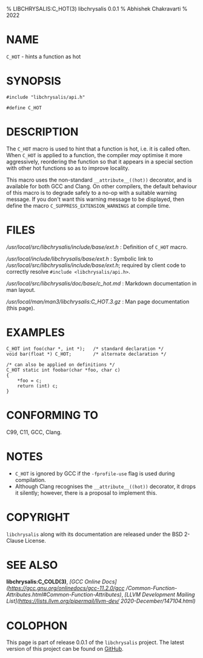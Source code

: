 % LIBCHRYSALIS:C_HOT(3) libchrysalis 0.0.1
% Abhishek Chakravarti
% 2022
 

# NAME

`C_HOT` - hints a function as hot


# SYNOPSIS

```
#include "libchrysalis/api.h"

#define C_HOT
```


# DESCRIPTION

The `C_HOT` macro is used to hint that a function is hot, i.e. it is called
often. When `C_HOT` is applied to a function, the compiler _may_ optimise it
more aggressively, reordering the function so that it appears in a special
section with other hot functions so as to improve locality.

This macro uses the non-standard `__attribute__((hot))` decorator, and is
available for both GCC and Clang. On other compilers, the default behaviour of
this macro is to degrade safely to a no-op with a suitable warning message. If
you don't want this warning message to be displayed, then define the macro
`C_SUPPRESS_EXTENSION_WARNINGS` at compile time.


# FILES

*/usr/local/src/libchrysalis/include/base/ext.h*
: Definition of `C_HOT` macro.

*/usr/local/include/libchrysalis/base/ext.h*
: Symbolic link to */usr/local/src/libchrysalis/include/base/ext.h*; required by
client code to correctly resolve `#include <libchrysalis/api.h>`.

*/usr/local/src/libchrysalis/doc/base/c_hot.md*
: Markdown documentation in man layout.

*/usr/local/man/man3/libchrysalis:C_HOT.3.gz*
: Man page documentation (this page).
 

# EXAMPLES

```
C_HOT int foo(char *, int *);   /* standard declaration */
void bar(float *) C_HOT;        /* alternate declaration */

/* can also be applied on definitions */
C_HOT static int foobar(char *foo, char c)
{
	*foo = c;
	return (int) c;
}
```


# CONFORMING TO

C99, C11, GCC, Clang.



# NOTES

- `C_HOT` is ignored by GCC if the `-fprofile-use` flag is used during
  compilation.
- Although Clang recognises the `__attribute__((hot))` decorator, it drops it
  silently; however, there is a proposal to implement this.


# COPYRIGHT

`libchrysalis` along with its documentation are released under the BSD 2-Clause
License.


# SEE ALSO

**libchrysalis:C_COLD(3)**,
*[GCC Online Docs](https://gcc.gnu.org/onlinedocs/gcc-11.2.0/gcc
/Common-Function-Attributes.html#Common-Function-Attributes)*,
*[LLVM Development Mailing List](https://lists.llvm.org/pipermail/llvm-dev/
2020-December/147104.html)*


# COLOPHON

This page is part of release 0.0.1 of the `libchrysalis` project. The latest
version of this project can be found on
[GitHub](https://github.com/achakravarti/libchrysalis).

